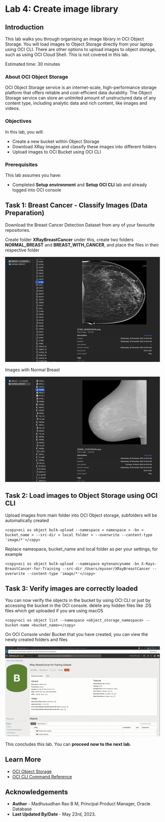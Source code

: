 # Lab 4: Create image library

## Introduction

This lab walks you through organising an image library in OCI Object Storage. You will load images to Object Storage directly from your laptop using OCI CLI. There are other options to upload images to object storage, such as using OCI Cloud Shell. This is not covered in this lab.

Estimated time: 30 minutes

### About OCI Object Storage

OCI Object Storage service is an internet-scale, high-performance storage platform that offers reliable and cost-efficient data durability. The Object Storage service can store an unlimited amount of unstructured data of any content type, including analytic data and rich content, like images and videos.

### Objectives

In this lab, you will:
 
* Create a new bucket within Object Storage
* Download XRay images and classify these images into different folders 
* Upload images to OCI Bucket using OCI CLI

### Prerequisites

This lab assumes you have:

* Completed **Setup environment** and **Setup OCI CLI** lab and already logged into OCI console

## Task 1: Breast Cancer - Classify Images (Data Preparation)  

Download the Breast Cancer Detection Dataset from any of your favourite repositories.

Create folder **XRayBreastCancer** under this, create two folders **NORMAL\_BREAST** and **BREAST\_WITH\_CANCER**, and place the files in their respective folder
 
![Raw Images Breast Cancer](images/breast-cancer.png " ")
 
Images with Normal Breast

![Raw Images Normal Breast](images/normal-breast.png " ")
 
## Task 2: Load images to Object Storage using OCI CLI

Upload images from main folder into OCI Object storage, subfolders will be automatically created

```text
<copy>oci os object bulk-upload --namespace < namespace > -bn < bucket_name > --src-dir < local folder > --overwrite --content-type 'image/*'</copy>
```

Replace namespace, bucket_name and local folder as per your settings, for example

```text
<copy>oci os object bulk-upload --namespace mytenancyname -bn X-Rays-BreastCancer-for-Training --src-dir /Users/myuser/XRayBreastCancer --overwrite --content-type 'image/*'</copy>
```
 
## Task 3: Verify images are correctly loaded

You can now verify the objects in the bucket by using OCI CLI or just by accessing the bucket in the OCI console. delete any hidden files like .DS files which get uploaded if you are using macOS

 ```text
<copy>oci os object list --namespace <object_storage_namespace> --bucket-name <bucket_name></copy>
```

On OCI Console under Bucket that you have created, you can view the newly created folders and files

![View folders](images/breast-cancer-bucket.png " ")
 
This concludes this lab. You can **proceed now to the next lab**.

## Learn More

* [OCI Object Storage](https://docs.oracle.com/en-us/iaas/Content/Object/home.htm)
* [OCI CLI Command Reference](https://docs.oracle.com/en-us/iaas/tools/oci-cli/3.22.3/oci_cli_docs/oci.html)
 
## Acknowledgements

* **Author** - Madhusudhan Rao B M, Principal Product Manager, Oracle Database
* **Last Updated By/Date** - May 23rd, 2023.